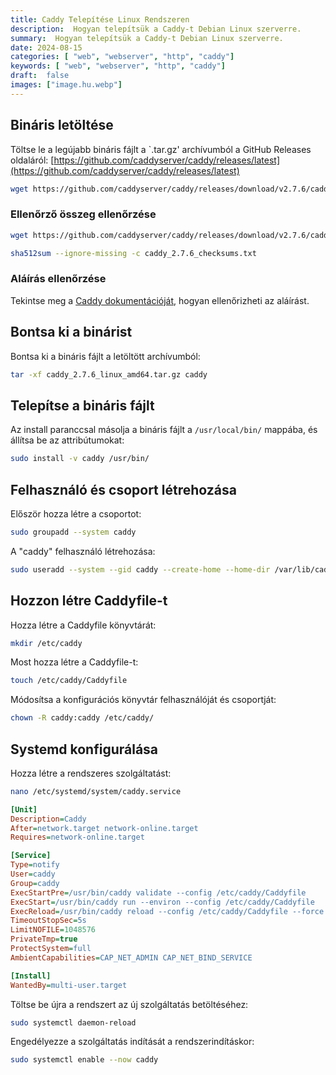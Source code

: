 ```yaml
---
title: Caddy Telepítése Linux Rendszeren
description:  Hogyan telepítsük a Caddy-t Debian Linux szerverre.
summary:  Hogyan telepítsük a Caddy-t Debian Linux szerverre.
date: 2024-08-15
categories: [ "web", "webserver", "http", "caddy"]
keywords: [ "web", "webserver", "http", "caddy"]
draft:  false
images: ["image.hu.webp"]
---
```


## Bináris letöltése

Töltse le a legújabb bináris fájlt a `.tar.gz' archívumból a GitHub Releases oldaláról: [https://github.com/caddyserver/caddy/releases/latest](https://github.com/caddyserver/caddy/releases/latest)

```bash
wget https://github.com/caddyserver/caddy/releases/download/v2.7.6/caddy_2.7.6_linux_amd64.tar.gz
```

### Ellenőrző összeg ellenőrzése

```bash
wget https://github.com/caddyserver/caddy/releases/download/v2.7.6/caddy_2.7.6_checksums.txt
```

```bash
sha512sum --ignore-missing -c caddy_2.7.6_checksums.txt
```

### Aláírás ellenőrzése

Tekintse meg a [Caddy dokumentációját](https://caddyserver.com/docs/signature-verification), hogyan ellenőrizheti az aláírást.

## Bontsa ki a binárist

Bontsa ki a bináris fájlt a letöltött archívumból:

```bash
tar -xf caddy_2.7.6_linux_amd64.tar.gz caddy
```

## Telepítse a bináris fájlt

Az install paranccsal másolja a bináris fájlt a `/usr/local/bin/` mappába, és állítsa be az attribútumokat:

```bash
sudo install -v caddy /usr/bin/
```

## Felhasználó és csoport létrehozása

Először hozza létre a csoportot:

```bash
sudo groupadd --system caddy
```

A "caddy" felhasználó létrehozása:

```bash
sudo useradd --system --gid caddy --create-home --home-dir /var/lib/caddy --shell /usr/sbin/nologin caddy
```

## Hozzon létre Caddyfile-t

Hozza létre a Caddyfile könyvtárát:

```bash
mkdir /etc/caddy
```

Most hozza létre a Caddyfile-t:

```bash
touch /etc/caddy/Caddyfile
```

Módosítsa a konfigurációs könyvtár felhasználóját és csoportját:

```bash
chown -R caddy:caddy /etc/caddy/
```

## Systemd konfigurálása

Hozza létre a rendszeres szolgáltatást:

```bash
nano /etc/systemd/system/caddy.service
```

```ini title="/etc/systemd/system/caddy.service"
[Unit]
Description=Caddy
After=network.target network-online.target
Requires=network-online.target

[Service]
Type=notify
User=caddy
Group=caddy
ExecStartPre=/usr/bin/caddy validate --config /etc/caddy/Caddyfile
ExecStart=/usr/bin/caddy run --environ --config /etc/caddy/Caddyfile
ExecReload=/usr/bin/caddy reload --config /etc/caddy/Caddyfile --force
TimeoutStopSec=5s
LimitNOFILE=1048576
PrivateTmp=true
ProtectSystem=full
AmbientCapabilities=CAP_NET_ADMIN CAP_NET_BIND_SERVICE

[Install]
WantedBy=multi-user.target
```

Töltse be újra a rendszert az új szolgáltatás betöltéséhez:

```bash
sudo systemctl daemon-reload
```

Engedélyezze a szolgáltatás indítását a rendszerindításkor:

```bash
sudo systemctl enable --now caddy
